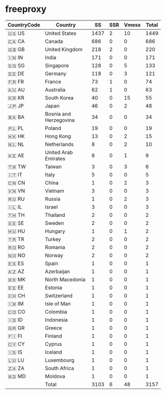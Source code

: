 # freeproxy

|CountryCode|Country|SS|SSR|Vmess|Total|
|  ----  | ----  |  ----  | ----  |  ----  | ----  |
|🇺🇸 US|United States|1437|2|10|1449|
|🇨🇦 CA|Canada|686|0|0|686|
|🇬🇧 GB|United Kingdom|218|2|0|220|
|🇮🇳 IN|India|171|0|0|171|
|🇸🇬 SG|Singapore|128|0|5|133|
|🇩🇪 DE|Germany|118|0|3|121|
|🇫🇷 FR|France|73|1|0|74|
|🇦🇺 AU|Australia|62|1|0|63|
|🇰🇷 KR|South Korea|40|0|15|55|
|🇯🇵 JP|Japan|46|0|2|48|
|🇧🇦 BA|Bosnia and Herzegovina|34|0|0|34|
|🇵🇱 PL|Poland|19|0|0|19|
|🇭🇰 HK|Hong Kong|13|0|2|15|
|🇳🇱 NL|Netherlands|8|0|2|10|
|🇦🇪 AE|United Arab Emirates|8|0|1|9|
|🇹🇼 TW|Taiwan|3|0|3|6|
|🇮🇹 IT|Italy|5|0|0|5|
|🇨🇳 CN|China|1|0|2|3|
|🇻🇳 VN|Vietnam|3|0|0|3|
|🇷🇺 RU|Russia|1|0|2|3|
|🇮🇱 IL|Israel|3|0|0|3|
|🇹🇭 TH|Thailand|2|0|0|2|
|🇸🇪 SE|Sweden|2|0|0|2|
|🇭🇺 HU|Hungary|1|0|1|2|
|🇹🇷 TR|Turkey|2|0|0|2|
|🇷🇴 RO|Romania|2|0|0|2|
|🇳🇴 NO|Norway|2|0|0|2|
|🇪🇸 ES|Spain|1|0|0|1|
|🇦🇿 AZ|Azerbaijan|1|0|0|1|
|🇲🇰 MK|North Macedonia|1|0|0|1|
|🇪🇪 EE|Estonia|1|0|0|1|
|🇨🇭 CH|Switzerland|1|0|0|1|
|🇮🇲 IM|Isle of Man|1|0|0|1|
|🇨🇴 CO|Colombia|1|0|0|1|
|🇮🇩 ID|Indonesia|1|0|0|1|
|🇬🇷 GR|Greece|1|0|0|1|
|🇫🇮 FI|Finland|1|0|0|1|
|🇨🇾 CY|Cyprus|1|0|0|1|
|🇮🇸 IS|Iceland|1|0|0|1|
|🇱🇺 LU|Luxembourg|1|0|0|1|
|🇿🇦 ZA|South Africa|1|0|0|1|
|🇲🇩 MD|Moldova|1|0|0|1|
||Total|3103|6|48|3157|
